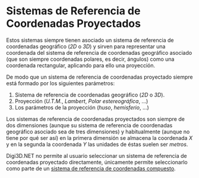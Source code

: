 # Sistemas de Referencia de Coordenadas Proyectados

Estos sistemas siempre tienen asociado un sistema de referencia de coordenadas geográfico \(_2D_ o _3D_\) y sirven para representar una coordenada del sistema de referencia de coordenadas geográfico asociado \(que son siempre coordenadas polares, es decir, ángulos\) como una coordenada rectangular, aplicando para ello una proyección.

De modo que un sistema de referencia de coordenadas proyectado siempre está formado por los siguientes parámetros:

1. Sistema de referencia de coordenadas geográfico \(_2D_ o _3D_\).
2. Proyección \(_U.T.M._, _Lambert_, _Polar estereográfica_, ...\)
3. Los parámetros de la proyección \(_huso_, _hemisferio_, ...\)

Los sistemas de referencia de coordenadas proyectados son siempre de dos dimensiones \(aunque su sistema de referencia de coordenadas geográfico asociado sea de tres dimensiones\) y habitualmente \(aunque no tiene por qué ser así\) en la primera dimensión se almacena la coordenada _X_ y en la segunda la coordenada _Y_ las unidades de éstas suelen ser _metros_.

Digi3D.NET no permite al usuario seleccionar un sistema de referencia de coordenadas proyectado directamente, únicamente permite seleccionarlo como parte de un [sistema de referencia de coordenadas compuesto](https://github.com/digi21/docs/tree/7fc627c885c16fb88afc7cc05a6df2a2f4a54563/digi3d-net/sistemas-referencia-coordenadas/introduccion-sistemas-referencia-coordenadas/tipos-sistemas-referencia-coordenadas/sistemas-referencia-coordenadas-horizontales/SistemasDeReferenciaDeCoordenadasCompuestos.html).

